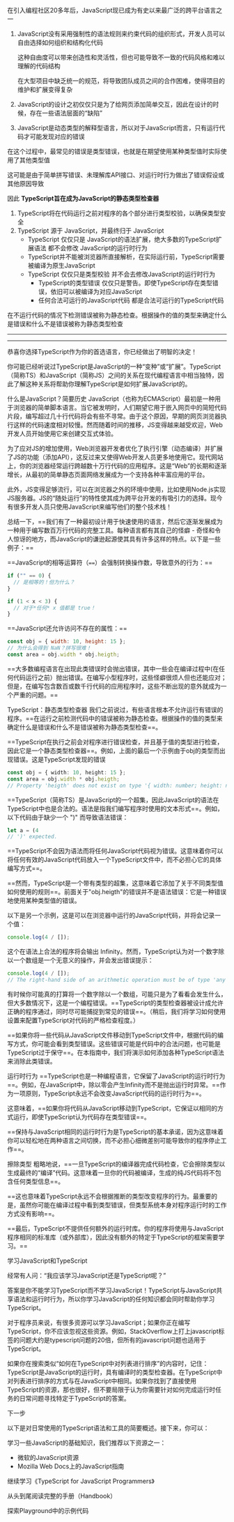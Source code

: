 在引入编程社区20多年后，JavaScript现已成为有史以来最广泛的跨平台语言之一

1. JavaScript没有采用强制性的语法规则来约束代码的组织形式，开发人员可以自由选择如何组织和结构化代码

   这种自由度可以带来创造性和灵活性，但也可能导致不一致的代码风格和难以理解的代码结构

   在大型项目中缺乏统一的规范，将导致团队成员之间的合作困难，使得项目的维护和扩展变得复杂

2. JavaScript的设计之初仅仅只是为了给网页添加简单交互，因此在设计的时候，存在一些语法层面的“缺陷”

3. JavaScript是动态类型的解释型语言，所以对于JavaScript而言，只有运行代码才可能发现对应的错误



在这个过程中，最常见的错误是类型错误，也就是在期望使用某种类型值时实际使用了其他类型值

这可能是由于简单拼写错误、未理解库API接口、对运行时行为做出了错误假设或其他原因导致



因此 **TypeScript旨在成为JavaScript的静态类型检查器**

1. TypeScript将在代码运行之前对程序的各个部分进行类型校验，以确保类型安全
2. TypeScript 源于 JavaScript，并最终归于 JavaScript
   + TypeScript 仅仅只是 JavaScript的语法扩展，绝大多数的TypeScript扩展语法 都不会修改 JavaScript的运行时行为
   + TypeScript并不能被浏览器所直接解析，在实际运行前，TypeScript需要被编译为原生JavaScript
   + TypeScript 仅仅只是类型校验 并不会去修改JavaScript的运行时行为
     + TypeScript的类型错误 仅仅只是警告。即使TypeScript存在类型错误，依旧可以被编译为对应JavaScript
     + 任何合法可运行的JavaScript代码 都是合法可运行的TypeScript代码



在不运行代码的情况下检测错误被称为静态检查。根据操作的值的类型来确定什么是错误和什么不是错误被称为静态类型检查



---

---

恭喜你选择TypeScript作为你的首选语言，你已经做出了明智的决定！

你可能已经听说过TypeScript是JavaScript的一种“变种”或“扩展”。TypeScript（简称TS）和JavaScript（简称JS）之间的关系在现代编程语言中相当独特，因此了解这种关系将帮助你理解TypeScript是如何扩展JavaScript的。

什么是JavaScript？简要历史
JavaScript（也称为ECMAScript）最初是一种用于浏览器的简单脚本语言。当它被发明时，人们期望它用于嵌入网页中的简短代码片段，编写超过几十行代码将会有些不寻常。由于这个原因，早期的网页浏览器执行这样的代码速度相对较慢。然而随着时间的推移，JS变得越来越受欢迎，Web开发人员开始使用它来创建交互式体验。

为了应对JS的增加使用，Web浏览器开发者优化了执行引擎（动态编译）并扩展了JS的功能（添加API），这反过来又使得Web开发人员更多地使用它。现代网站上，你的浏览器经常运行跨越数十万行代码的应用程序。这是“Web”的长期和逐渐增长，从最初的简单静态页面网络发展成为一个支持各种丰富应用的平台。

此外，JS变得足够流行，可以在浏览器之外的环境中使用，比如使用Node.js实现JS服务器。JS的“随处运行”的特性使其成为跨平台开发的有吸引力的选择。现今有很多开发人员只使用JavaScript来编写他们的整个技术栈！

总结一下，==我们有了一种最初设计用于快速使用的语言，然后它逐渐发展成为一种用于编写数百万行代码的完整工具。每种语言都有其自己的怪癖 - 奇怪和令人惊讶的地方，而JavaScript的谦逊起源使其具有许多这样的特点。以下是一些例子：==

==JavaScript的相等运算符（`==`）会强制转换操作数，导致意外的行为：==

```javascript
if ("" == 0) {
  // 是相等的！但为什么？
}
```

```javascript
if (1 < x < 3) {
  // 对于*任何* x 值都是 true！
}
```

==JavaScript还允许访问不存在的属性：==

```javascript
const obj = { width: 10, height: 15 };
// 为什么会得到 NaN？拼写很难！
const area = obj.width * obj.heigth;
```

==大多数编程语言在出现此类错误时会抛出错误，其中一些会在编译过程中(在任何代码运行之前）抛出错误。在编写小型程序时，这些怪癖很烦人但也还能应对；但是，在编写包含数百或数千行代码的应用程序时，这些不断出现的意外就成为一个严重的问题。==

TypeScript：静态类型检查器
我们之前说过，有些语言根本不允许运行有错误的程序。==在运行之前检测代码中的错误被称为静态检查。根据操作的值的类型来确定什么是错误和什么不是错误被称为静态类型检查==。

==TypeScript在执行之前会对程序进行错误检查，并且基于值的类型进行检查，因此它是一个静态类型检查器==。例如，上面的最后一个示例由于obj的类型而出现错误。这是TypeScript发现的错误

```ts
const obj = { width: 10, height: 15 };
const area = obj.width * obj.heigth;
// Property 'heigth' does not exist on type '{ width: number; height: number; }'. Did you mean 'height'?
```



==TypeScript（简称TS）是JavaScript的一个超集，因此JavaScript的语法在TypeScript中也是合法的。语法是指我们编写程序时使用的文本形式==。例如，以下代码由于缺少一个 ")" 而导致语法错误：

```ts
let a = (4
// ')' expected.
```

==TypeScript不会因为语法而将任何JavaScript代码视为错误。这意味着你可以将任何有效的JavaScript代码放入一个TypeScript文件中，而不必担心它的具体编写方式==。

==然而，TypeScript是一个带有类型的超集，这意味着它添加了关于不同类型值如何使用的规则==。前面关于"obj.heigth"的错误并不是语法错误：它是一种错误地使用某种类型值的错误。

以下是另一个示例，这是可以在浏览器中运行的JavaScript代码，并将会记录一个值：

```ts
console.log(4 / []);
```

这个在语法上合法的程序将会输出 Infinity。然而，TypeScript认为对一个数字除以一个数组是一个无意义的操作，并会发出错误提示：

```ts
console.log(4 / []);
// The right-hand side of an arithmetic operation must be of type 'any', 'number', 'bigint' or an enum type.
```

有时候你可能真的打算将一个数字除以一个数组，可能只是为了看看会发生什么，但大多数情况下，这是一个编程错误。==TypeScript的类型检查器被设计成允许正确的程序通过，同时尽可能捕捉到常见的错误==。（稍后，我们将学习如何使用设置来配置TypeScript对代码的严格检查程度。）

==如果你将一些代码从JavaScript文件移动到TypeScript文件中，根据代码的编写方式，你可能会看到类型错误。这些错误可能是代码中的合法问题，也可能是TypeScript过于保守==。在本指南中，我们将演示如何添加各种TypeScript语法来消除此类错误。

运行时行为
==TypeScript也是一种编程语言，它保留了JavaScript的运行时行为==。例如，在JavaScript中，除以零会产生Infinity而不是抛出运行时异常。==作为一项原则，TypeScript永远不会改变JavaScript代码的运行时行为==。

这意味着，==如果你将代码从JavaScript移动到TypeScript，它保证以相同的方式运行，即使TypeScript认为代码存在类型错误==。

==保持与JavaScript相同的运行时行为是TypeScript的基本承诺，因为这意味着你可以轻松地在两种语言之间切换，而不必担心细微差别可能导致你的程序停止工作==。

擦除类型
粗略地说，==一旦TypeScript的编译器完成代码检查，它会擦除类型以生成最终的“编译”代码。这意味着一旦你的代码被编译，生成的纯JS代码将不包含任何类型信息==。

==这也意味着TypeScript永远不会根据推断的类型改变程序的行为。最重要的是，虽然你可能在编译过程中看到类型错误，但类型系统本身对程序运行时的工作方式没有影响==。

==最后，TypeScript不提供任何额外的运行时库。你的程序将使用与JavaScript程序相同的标准库（或外部库），因此没有额外的特定于TypeScript的框架需要学习。==



学习JavaScript和TypeScript

经常有人问：“我应该学习JavaScript还是TypeScript呢？”

答案是你不能学习TypeScript而不学习JavaScript！TypeScript与JavaScript共享语法和运行时行为，所以你学习JavaScript的任何知识都会同时帮助你学习TypeScript。

对于程序员来说，有很多资源可以学习JavaScript；如果你正在编写TypeScript，你不应该忽视这些资源。例如，StackOverflow上打上javascript标签的问题大约是typescript问题的20倍，但所有的javascript问题也适用于TypeScript。

如果你在搜索类似“如何在TypeScript中对列表进行排序”的内容时，记住：TypeScript是JavaScript的运行时，具有编译时的类型检查器。在TypeScript中对列表进行排序的方式与在JavaScript中相同。如果你找到了直接使用TypeScript的资源，那也很好，但不要局限于认为你需要针对如何完成运行时任务的日常问题寻找特定于TypeScript的答案。



下一步

以下是对日常使用的TypeScript语法和工具的简要概述。接下来，你可以：

学习一些JavaScript的基础知识，我们推荐以下资源之一：

- 微软的JavaScript资源
- Mozilla Web Docs上的JavaScript指南

继续学习《TypeScript for JavaScript Programmers》

从头到尾阅读完整的手册（Handbook）

探索Playground中的示例代码
